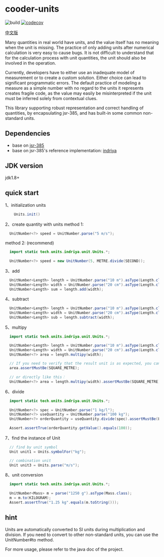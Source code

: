 
# cooder-units

![build](https://github.com/cooder-org/cooder-units/actions/workflows/maven.yml/badge.svg)
[![codecov](https://codecov.io/gh/cooder-org/cooder-units/branch/main/graph/badge.svg?token=0L2AU184LV)](https://codecov.io/gh/cooder-org/cooder-units)

[中文版](README-CHS.md)

Many quantities in real world have units, and the value itself has no meaning when the unit is missing. The practice of only adding units after numerical calculation is very easy to cause bugs.
It is not difficult to understand that for the calculation process with unit quantities, the unit should also be involved in the operation.

Currently, developers have to either use an inadequate model of measurement or to create a custom solution. Either choice can lead to significant programmatic errors. The default practice of modeling a measure as a simple 
number with no regard to the units it represents creates fragile code, as the value may easily be misinterpreted if the unit must be inferred solely from contextual clues.

This library supporting robust representation and correct handling of quantities, by encapsulating jsr-385, and has built-in some common non-standard units.

## Dependencies
- base on [jsr-385](https://jcp.org/aboutJava/communityprocess/mrel/jsr385/index.html)
- base on jsr-385's reference implementation: [indriya](https://github.com/unitsofmeasurement/indriya)

## JDK version
jdk1.8+

## quick start

1、initialization units
```java
    Units.init()
```

2、create quantity with units
method 1: 
```java
  UnitNumber<?> speed = UnitNumber.parse("5 m/s");
```

method 2: (recommend)
```java
  import static tech.units.indriya.unit.Units.*;
  
  UnitNumber<?> speed = new UnitNumber(5, METRE.divide(SECOND));
```

3、add
```java
  UnitNumber<Length> length = UnitNumber.parse("10 m").asType(Length.class);
  UnitNumber<Length> width = UnitNumber.parse("20 cm").asType(Length.class);
  UnitNumber<Length> sum = length.add(width);
```

4、subtract
```java
  UnitNumber<Length> length = UnitNumber.parse("10 m").asType(Length.class);
  UnitNumber<Length> width = UnitNumber.parse("20 cm").asType(Length.class);
  UnitNumber<Length> sub = length.subtract(width);
```

5、multipy
```java
  import static tech.units.indriya.unit.Units.*;

  UnitNumber<Length> length = UnitNumber.parse("10 m").asType(Length.class);
  UnitNumber<Length> width = UnitNumber.parse("20 cm").asType(Length.class);
  UnitNumber<?> area = length.multipy(width);
  
  // If you need to verify that the result unit is as expected, you can do like this：
  area.assertMustBe(SQUARE_METRE);
  
  // or directly like this：
  UnitNumber<?> area = length.multipy(width).assertMustBe(SQUARE_METRE);

```

6、divide
```java
  import static tech.units.indriya.unit.Units.*;
  
  UnitNumber<?> spec = UnitNumber.parse("1 kg/l");
  UnitNumber<?> useQuantity = UnitNumber.parse("100 kg");
  UnitNumber<?> orderQuantity = useQuantity.divide(spec).assertMustBe(LITRE);
  
  Assert.assertTrue(orderQuantity.getValue().equals(100));
```

7、find the instance of Unit
```java
  // find by unit symbol
  Unit unit1 = Units.symbolFor("kg");

  // combination unit 
  Unit unit3 = Units.parse("m/s");
```

8、unit conversion 
```java
  import static tech.units.indriya.unit.Units.*;
  
  UnitNumber<Mass> m = parse("1250 g").asType(Mass.class);
  m = m.to(KILOGRAM);
  Assert.assertTrue("1.25 kg".equals(m.toString()));
```

## hint
Units are automatically converted to SI units during multiplication and division. If you need to convert to other non-standard units, you can use the UnitNumber#to method.

For more usage, please refer to the java doc of the project.
